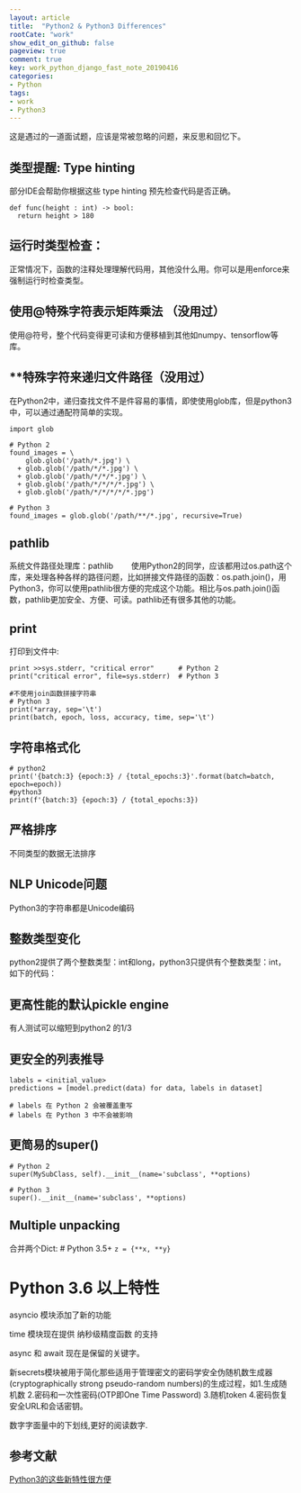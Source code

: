 ```yaml
---
layout: article
title:  "Python2 & Python3 Differences"
rootCate: "work"
show_edit_on_github: false
pageview: true
comment: true
key: work_python_django_fast_note_20190416
categories:
- Python
tags:
- work
- Python3
---
```


这是遇过的一道面试题，应该是常被忽略的问题，来反思和回忆下。

<!---more--->

## 类型提醒: Type hinting
部分IDE会帮助你根据这些 type hinting 预先检查代码是否正确。
```
def func(height : int) -> bool:
  return height > 180
```

## 运行时类型检查：
正常情况下，函数的注释处理理解代码用，其他没什么用。你可以是用enforce来强制运行时检查类型。

## 使用@特殊字符表示矩阵乘法 （没用过）
使用@符号，整个代码变得更可读和方便移植到其他如numpy、tensorflow等库。

## **特殊字符来递归文件路径（没用过）
在Python2中，递归查找文件不是件容易的事情，即使使用glob库，但是python3中，可以通过通配符简单的实现。

```
import glob

# Python 2
found_images = \
    glob.glob('/path/*.jpg') \
  + glob.glob('/path/*/*.jpg') \
  + glob.glob('/path/*/*/*.jpg') \
  + glob.glob('/path/*/*/*/*.jpg') \
  + glob.glob('/path/*/*/*/*/*.jpg') 

# Python 3
found_images = glob.glob('/path/**/*.jpg', recursive=True)
```

## pathlib
系统文件路径处理库：pathlib
  使用Python2的同学，应该都用过os.path这个库，来处理各种各样的路径问题，比如拼接文件路径的函数：os.path.join()，用Python3，你可以使用pathlib很方便的完成这个功能。相比与os.path.join()函数，pathlib更加安全、方便、可读。pathlib还有很多其他的功能。

## print
打印到文件中:
```
print >>sys.stderr, "critical error"      # Python 2
print("critical error", file=sys.stderr)  # Python 3

#不使用join函数拼接字符串
# Python 3
print(*array, sep='\t')
print(batch, epoch, loss, accuracy, time, sep='\t')
```

## 字符串格式化
```
# python2
print('{batch:3} {epoch:3} / {total_epochs:3}'.format(batch=batch, epoch=epoch))
#python3
print(f'{batch:3} {epoch:3} / {total_epochs:3})
```

## 严格排序
不同类型的数据无法排序

## NLP Unicode问题
Python3的字符串都是Unicode编码

## 整数类型变化
python2提供了两个整数类型：int和long，python3只提供有个整数类型：int，如下的代码：

## 更高性能的默认pickle engine
有人测试可以缩短到python2 的1/3

## 更安全的列表推导
```
labels = <initial_value>
predictions = [model.predict(data) for data, labels in dataset]

# labels 在 Python 2 会被覆盖重写
# labels 在 Python 3 中不会被影响
```

## 更简易的super()
```
# Python 2
super(MySubClass, self).__init__(name='subclass', **options)
        
# Python 3
super().__init__(name='subclass', **options)
```

## Multiple unpacking
合并两个Dict: # Python 3.5+ `z = {**x, **y}`

# Python 3.6 以上特性
asyncio 模块添加了新的功能

time 模块现在提供 纳秒级精度函数 的支持

async 和 await 现在是保留的关键字。

新secrets模块被用于简化那些适用于管理密文的密码学安全伪随机数生成器(cryptographically strong pseudo-random numbers)的生成过程，如1.生成随机数  2.密码和一次性密码(OTP即One Time Password)  3.随机token  4.密码恢复安全URL和会话密钥。

数字字面量中的下划线,更好的阅读数字. 

## 参考文献
[Python3的这些新特性很方便](https://segmentfault.com/a/1190000013066350)